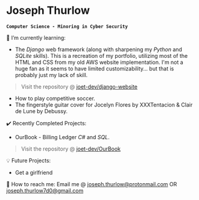 # Joseph Thurlow

**`Computer Science - Minoring in Cyber Security`**

🌱 I’m currently learning: 
- The *Django* web framework (along with sharpening my *Python* and *SQLite* skills). This is a recreation of my portfolio, utilizing most of the HTML and CSS from my old AWS website implementation. I'm not a huge fan as it seems to have limited customizability... but that is probably just my lack of skill. 
> Visit the repository @ [joet-dev/django-website](https://github.com/joet-dev/django-website)
- How to play competitive soccer. 
- The fingerstyle guitar cover for Jocelyn Flores by XXXTentacion & Clair de Lune by Debussy. 

:heavy_check_mark: Recently Completed Projects: 
- OurBook - Billing Ledger *C#* and *SQL*.
> Visit the repository @ [joet-dev/OurBook](https://github.com/joet-dev/OurBook)

:bulb: Future Projects: 
- Get a girlfriend


:email: How to reach me: 
Email me @ joseph.thurlow@protonmail.com OR joseph.thurlow7d0@gmail.com

